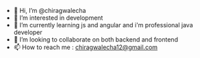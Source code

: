 - 👋 Hi, I’m @chiragwalecha
- 👀 I’m interested in development
- 🌱 I’m currently learning js and angular and i'm professional java developer
- 💞️ I’m looking to collaborate on both backend and frontend
- 📫 How to reach me : chiragwalecha12@gmail.com

<!---
chiragwalecha/chiragwalecha is a ✨ special ✨ repository because its `README.md` (this file) appears on your GitHub profile.
You can click the Preview link to take a look at your changes.
--->
